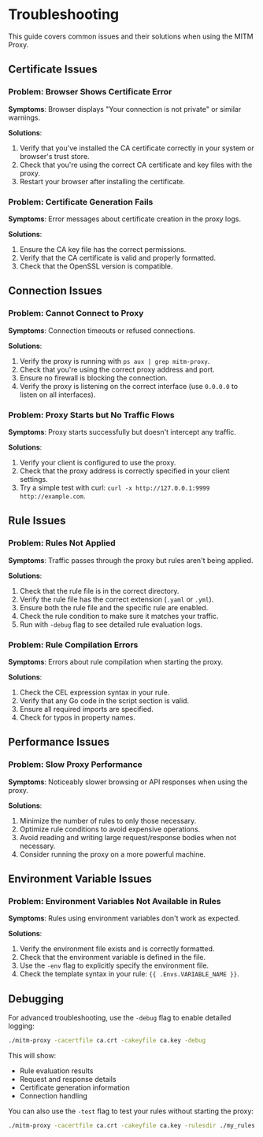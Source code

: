 # Troubleshooting

This guide covers common issues and their solutions when using the MITM Proxy.

## Certificate Issues

### Problem: Browser Shows Certificate Error

**Symptoms**: Browser displays "Your connection is not private" or similar warnings.

**Solutions**:
1. Verify that you've installed the CA certificate correctly in your system or browser's trust store.
2. Check that you're using the correct CA certificate and key files with the proxy.
3. Restart your browser after installing the certificate.

### Problem: Certificate Generation Fails

**Symptoms**: Error messages about certificate creation in the proxy logs.

**Solutions**:
1. Ensure the CA key file has the correct permissions.
2. Verify that the CA certificate is valid and properly formatted.
3. Check that the OpenSSL version is compatible.

## Connection Issues

### Problem: Cannot Connect to Proxy

**Symptoms**: Connection timeouts or refused connections.

**Solutions**:
1. Verify the proxy is running with `ps aux | grep mitm-proxy`.
2. Check that you're using the correct proxy address and port.
3. Ensure no firewall is blocking the connection.
4. Verify the proxy is listening on the correct interface (use `0.0.0.0` to listen on all interfaces).

### Problem: Proxy Starts but No Traffic Flows

**Symptoms**: Proxy starts successfully but doesn't intercept any traffic.

**Solutions**:
1. Verify your client is configured to use the proxy.
2. Check that the proxy address is correctly specified in your client settings.
3. Try a simple test with curl: `curl -x http://127.0.0.1:9999 http://example.com`.

## Rule Issues

### Problem: Rules Not Applied

**Symptoms**: Traffic passes through the proxy but rules aren't being applied.

**Solutions**:
1. Check that the rule file is in the correct directory.
2. Verify the rule file has the correct extension (`.yaml` or `.yml`).
3. Ensure both the rule file and the specific rule are enabled.
4. Check the rule condition to make sure it matches your traffic.
5. Run with `-debug` flag to see detailed rule evaluation logs.

### Problem: Rule Compilation Errors

**Symptoms**: Errors about rule compilation when starting the proxy.

**Solutions**:
1. Check the CEL expression syntax in your rule.
2. Verify that any Go code in the script section is valid.
3. Ensure all required imports are specified.
4. Check for typos in property names.

## Performance Issues

### Problem: Slow Proxy Performance

**Symptoms**: Noticeably slower browsing or API responses when using the proxy.

**Solutions**:
1. Minimize the number of rules to only those necessary.
2. Optimize rule conditions to avoid expensive operations.
3. Avoid reading and writing large request/response bodies when not necessary.
4. Consider running the proxy on a more powerful machine.

## Environment Variable Issues

### Problem: Environment Variables Not Available in Rules

**Symptoms**: Rules using environment variables don't work as expected.

**Solutions**:
1. Verify the environment file exists and is correctly formatted.
2. Check that the environment variable is defined in the file.
3. Use the `-env` flag to explicitly specify the environment file.
4. Check the template syntax in your rule: `{{ .Envs.VARIABLE_NAME }}`.

## Debugging

For advanced troubleshooting, use the `-debug` flag to enable detailed logging:

```bash
./mitm-proxy -cacertfile ca.crt -cakeyfile ca.key -debug
```

This will show:
- Rule evaluation results
- Request and response details
- Certificate generation information
- Connection handling

You can also use the `-test` flag to test your rules without starting the proxy:

```bash
./mitm-proxy -cacertfile ca.crt -cakeyfile ca.key -rulesdir ./my_rules -test
```

